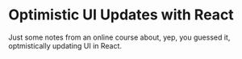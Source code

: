 # Optimistic UI Updates with React

Just some notes from an online course about, yep, you guessed it, optmistically updating UI in React.
